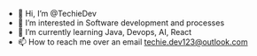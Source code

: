 - 👋 Hi, I’m @TechieDev
- 👀 I’m interested in Software development and processes
- 🌱 I’m currently learning Java, Devops, AI, React
- 📫 How to reach me over an email techie.dev123@outlook.com

<!---
TechieDev123/TechieDev123 is a ✨ special ✨ repository because its `README.md` (this file) appears on your GitHub profile.
You can click the Preview link to take a look at your changes.
--->
